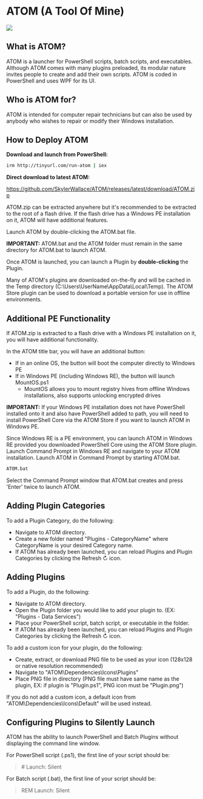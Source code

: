 # ATOM (A Tool Of Mine)
![](ATOM/Dependencies/Icons/ATOM%20Logo%20(Light).png)

## What is ATOM?
ATOM is a launcher for PowerShell scripts, batch scripts, and executables. Although ATOM comes with many plugins preloaded, its modular nature invites people to create and add their own scripts.
ATOM is coded in PowerShell and uses WPF for its UI.

## Who is ATOM for?
ATOM is intended for computer repair technicians but can also be used by anybody who wishes to repair or modify their Windows installation.

## How to Deploy ATOM
**Download and launch from PowerShell:**
```sh
irm http://tinyurl.com/run-atom | iex
```

**Direct download to latest ATOM:**

https://github.com/SkylerWallace/ATOM/releases/latest/download/ATOM.zip

ATOM.zip can be extracted anywhere but it's recommended to be extracted to the root of a flash drive. If the flash drive has a Windows PE installation on it, ATOM will have additional features.

Launch ATOM by double-clicking the ATOM.bat file.

**IMPORTANT:** ATOM.bat and the ATOM folder must remain in the same directory for ATOM.bat to launch ATOM.

Once ATOM is launched, you can launch a Plugin by **double-clicking** the Plugin.

Many of ATOM's plugins are downloaded on-the-fly and will be cached in the Temp directory (C:\Users\UserName\AppData\Local\Temp).
The ATOM Store plugin can be used to download a portable version for use in offline environments.

## Additional PE Functionality
If ATOM.zip is extracted to a flash drive with a Windows PE installation on it, you will have additional functionality.

In the ATOM title bar, you will have an additional button:
- If in an online OS, the button will boot the computer directly to Windows PE
- If in Windows PE (including Windows RE), the button will launch MountOS.ps1
  - MountOS allows you to mount registry hives from offline Windows installations, also supports unlocking encrypted drives

**IMPORTANT:** If your Windows PE installation does not have PowerShell installed onto it and also have PowerShell added to path, you will need to install PowerShell Core via the ATOM Store if you want to launch ATOM in Windows PE.

Since Windows RE is a PE environment, you can launch ATOM in Windows RE provided you downloaded PowerShell Core using the ATOM Store plugin. Launch Command Prompt in Windows RE and navigate to your ATOM installation. Launch ATOM in Command Prompt by starting ATOM.bat.
```sh
ATOM.bat
```

Select the Command Prompt window that ATOM.bat creates and press 'Enter' twice to launch ATOM.

## Adding Plugin Categories
To add a Plugin Category, do the following:
- Navigate to ATOM directory.
- Create a new folder named "Plugins - CategoryName" where CategoryName is your desired Category name.
- If ATOM has already been launched, you can reload Plugins and Plugin Categories by clicking the Refresh ↻ icon.

## Adding Plugins
To add a Plugin, do the following:
- Navigate to ATOM directory.
- Open the Plugin folder you would like to add your plugin to. (EX: "Plugins - Data Services")
- Place your PowerShell script, batch script, or executable in the folder.
- If ATOM has already been launched, you can reload Plugins and Plugin Categories by clicking the Refresh ↻ icon.

To add a custom icon for your plugin, do the following:
- Create, extract, or download PNG file to be used as your icon (128x128 or native resolution recommended)
- Navigate to "ATOM\Dependencies\Icons\Plugins"
- Place PNG file in directory (PNG file must have same name as the plugin, EX: if plugin is "Plugin.ps1", PNG icon must be "Plugin.png")

If you do not add a custom icon, a default icon from "ATOM\Dependencies\Icons\Default" will be used instead.

## Configuring Plugins to Silently Launch
ATOM has the ability to launch PowerShell and Batch Plugins without displaying the command line window.

For PowerShell script (.ps1), the first line of your script should be:
> \# Launch: Silent

For Batch script (.bat), the first line of your script should be:
> REM Launch: Silent
